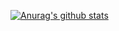 [![Anurag's github stats](https://github-readme-stats.vercel.app/api?username=liufg520&count_private=true&show_icons=true&theme=shades-of-purple)](https://github.com/liufg520/github-readme-stats)

